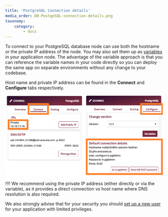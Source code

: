 ```yaml
---
title: 'PostgreSQL Connection details'
media_order: DB-PostgeSQL-connection-details.png
taxonomy:
    category:
        - docs
---
```


To connect to your PostgreSQL database node can use both the hostname or the private IP address of the node. You may also set them up as [variables](/features/environment-variables) in your application node. The advantage of the variable approach is that you can reference the variable names in your code directly so you can deploy the same app on separate environments without any change to your codebase.

Host name and private IP address can be found in the **Connect** and **Configure** tabs respectively.

![](DB-PostgeSQL-connection-details.png)

!!!! We recommend using the private IP address (either directly or via the variable), as it provides a direct connection vs host name where DNS resolution is also required.

We also strongly advise that for your security you should [set up a new user](/database-nodes/postgresql/user-creation) for your application with limited privileges.
